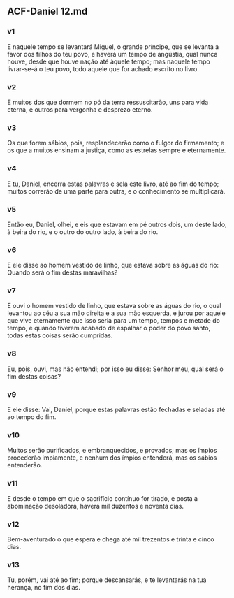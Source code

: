 ## ACF-Daniel 12.md
### v1
 E naquele tempo se levantará Miguel, o grande príncipe, que se levanta a favor dos filhos do teu povo, e haverá um tempo de angústia, qual nunca houve, desde que houve nação até àquele tempo; mas naquele tempo livrar-se-á o teu povo, todo aquele que for achado escrito no livro.
### v2
 E muitos dos que dormem no pó da terra ressuscitarão, uns para vida eterna, e outros para vergonha e desprezo eterno.
### v3
 Os que forem sábios, pois, resplandecerão como o fulgor do firmamento; e os que a muitos ensinam a justiça, como as estrelas sempre e eternamente.
### v4
 E tu, Daniel, encerra estas palavras e sela este livro, até ao fim do tempo; muitos correrão de uma parte para outra, e o conhecimento se multiplicará.
### v5
 Então eu, Daniel, olhei, e eis que estavam em pé outros dois, um deste lado, à beira do rio, e o outro do outro lado, à beira do rio.
### v6
 E ele disse ao homem vestido de linho, que estava sobre as águas do rio: Quando será o fim destas maravilhas?
### v7
 E ouvi o homem vestido de linho, que estava sobre as águas do rio, o qual levantou ao céu a sua mão direita e a sua mão esquerda, e jurou por aquele que vive eternamente que isso seria para um tempo, tempos e metade do tempo, e quando tiverem acabado de espalhar o poder do povo santo, todas estas coisas serão cumpridas.
### v8
 Eu, pois, ouvi, mas não entendi; por isso eu disse: Senhor meu, qual será o fim destas coisas?
### v9
 E ele disse: Vai, Daniel, porque estas palavras estão fechadas e seladas até ao tempo do fim.
### v10
 Muitos serão purificados, e embranquecidos, e provados; mas os ímpios procederão impiamente, e nenhum dos ímpios entenderá, mas os sábios entenderão.
### v11
 E desde o tempo em que o sacrifício contínuo for tirado, e posta a abominação desoladora, haverá mil duzentos e noventa dias.
### v12
 Bem-aventurado o que espera e chega até mil trezentos e trinta e cinco dias.
### v13
 Tu, porém, vai até ao fim; porque descansarás, e te levantarás na tua herança, no fim dos dias.
